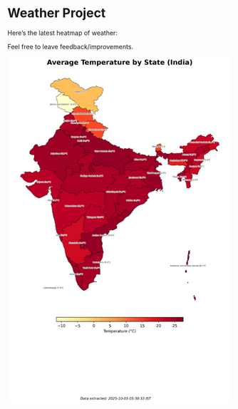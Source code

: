 # Weather Project

Here’s the latest heatmap of weather:

Feel free to leave feedback/improvements.

![India Heatmap](docs/assets/india_heatmap.png?v=E1B523)
